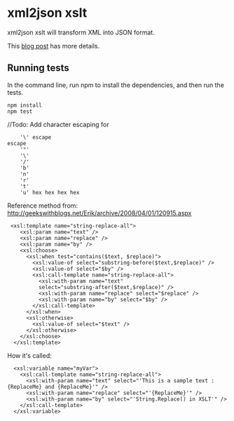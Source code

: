 # xml2json xslt
xml2json xslt will transform XML into JSON format.

This [blog post](http://www.bjelic.net/?p=1117) has more details.

## Running tests

In the command line, run npm to install the dependencies, and then run the tests.

```
npm install
npm test
```

//Todo: Add character escaping for 

```
    '\' escape
escape
    '"'
    '\'
    '/'
    'b'
    'n'
    'r'
    't'
    'u' hex hex hex hex
```
Reference method from: http://geekswithblogs.net/Erik/archive/2008/04/01/120915.aspx
```
 <xsl:template name="string-replace-all">
    <xsl:param name="text" />
    <xsl:param name="replace" />
    <xsl:param name="by" />
    <xsl:choose>
      <xsl:when test="contains($text, $replace)">
        <xsl:value-of select="substring-before($text,$replace)" />
        <xsl:value-of select="$by" />
        <xsl:call-template name="string-replace-all">
          <xsl:with-param name="text"
          select="substring-after($text,$replace)" />
          <xsl:with-param name="replace" select="$replace" />
          <xsl:with-param name="by" select="$by" />
        </xsl:call-template>
      </xsl:when>
      <xsl:otherwise>
        <xsl:value-of select="$text" />
      </xsl:otherwise>
    </xsl:choose>
  </xsl:template>
```
 
How it's called: 
```
  <xsl:variable name="myVar">
    <xsl:call-template name="string-replace-all">
      <xsl:with-param name="text" select="'This is a sample text : {ReplaceMe} and {ReplaceMe}'" />
      <xsl:with-param name="replace" select="'{ReplaceMe}'" />
      <xsl:with-param name="by" select="'String.Replace() in XSLT'" />
    </xsl:call-template>
  </xsl:variable>
```
